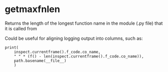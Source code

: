 # getmaxfnlen
Returns the length of the longest function name in the module (.py file) that it is called from

Could be useful for aligning logging output into columns, such as:

```
print(
    inspect.currentframe().f_code.co_name,
    " " * (f() - len(inspect.currentframe().f_code.co_name)),
    path.basename(__file__)
    )
```
